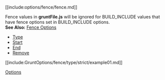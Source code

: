 [[include:options/fence/fence.md]]

Fence values in **gruntFile.js** will be ignored for BUILD_INCLUDE values that have fence options set in BUILD_INCLUDE options.  
**See Also:** [Fence Options](../../../Options/fence/)

* [Type](type/)
* [Start](start/)
* [End](end/)
* [Remove](remove/)

[[include:GruntOptions/fence/type/strict/example01.md]]

[Options](../)